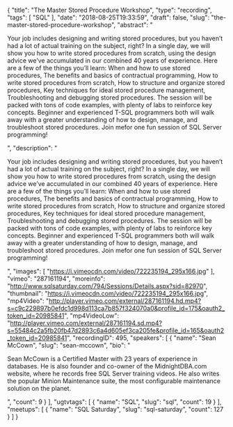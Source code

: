 {
  "title": "The Master Stored Procedure Workshop",
  "type": "recording",
  "tags": [
    "SQL"
  ],
  "date": "2018-08-25T19:33:59",
  "draft": false,
  "slug": "the-master-stored-procedure-workshop",
  "abstract": "<p>Your job includes designing and writing stored procedures, but you haven’t had a lot of actual training on the subject, right? In a single day, we will show you how to write stored procedures from scratch, using the design advice we’ve accumulated in our combined 40 years of experience. Here are a few of the things you’ll learn: When and how to use stored procedures, The benefits and basics of contractual programming, How to write stored procedures from scratch, How to structure and organize stored procedures, Key techniques for ideal stored procedure management, Troubleshooting and debugging stored procedures. The session will be packed with tons of code examples, with plenty of labs to reinforce key concepts.  Beginner and experienced T-SQL programmers both will walk away with a greater understanding of how to design, manage, and troubleshoot stored procedures. Join mefor one fun session of SQL Server programming!</p>",
  "description": "<p>Your job includes designing and writing stored procedures, but you haven’t had a lot of actual training on the subject, right? In a single day, we will show you how to write stored procedures from scratch, using the design advice we’ve accumulated in our combined 40 years of experience. Here are a few of the things you’ll learn: When and how to use stored procedures, The benefits and basics of contractual programming, How to write stored procedures from scratch, How to structure and organize stored procedures, Key techniques for ideal stored procedure management, Troubleshooting and debugging stored procedures. The session will be packed with tons of code examples, with plenty of labs to reinforce key concepts.  Beginner and experienced T-SQL programmers both will walk away with a greater understanding of how to design, manage, and troubleshoot stored procedures. Join mefor one fun session of SQL Server programming!</p>",
  "images": [
    "https://i.vimeocdn.com/video/722235194_295x166.jpg"
  ],
  "vimeo": "287161194",
  "moreinfo": "http://www.sqlsaturday.com/794/Sessions/Details.aspx?sid=82970",
  "thumbnail": "https://i.vimeocdn.com/video/722235194_295x166.jpg",
  "mp4Video": "http://player.vimeo.com/external/287161194.hd.mp4?s=c9c229897b0efdc1d998d113ca7b857f324070a0&profile_id=175&oauth2_token_id=20985841",
  "mp4VideoLow": "http://player.vimeo.com/external/287161194.sd.mp4?s=55484c2a5fb20fb47d2893c6a4d605ef3ca205fe&profile_id=165&oauth2_token_id=20985841",
  "recordingID": 495,
  "speakers": [
    {
      "name": "Sean McCown",
      "slug": "sean-mccown",
      "bio": "<p>Sean McCown is a Certified Master with 23 years of experience in databases. He is also founder and co-owner of the MidnightDBA.com website, where he records free SQL Server training videos. He also writes the popular Minion Maintenance suite, the most configurable maintenance solution on the planet.</p>",
      "count": 9
    }
  ],
  "ugtvtags": [
    {
      "name": "SQL",
      "slug": "sql",
      "count": 19
    }
  ],
  "meetups": [
    {
      "name": "SQL Saturday",
      "slug": "sql-saturday",
      "count": 127
    }
  ]
}
